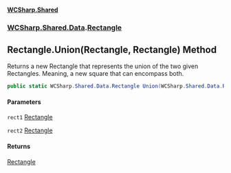 #### [WCSharp\.Shared](README.md 'README')
### [WCSharp\.Shared\.Data](WCSharp.Shared.Data.md 'WCSharp\.Shared\.Data').[Rectangle](WCSharp.Shared.Data.Rectangle.md 'WCSharp\.Shared\.Data\.Rectangle')

## Rectangle\.Union\(Rectangle, Rectangle\) Method

Returns a new Rectangle that represents the union of the two given Rectangles\. Meaning, a new square that can encompass both\.

```csharp
public static WCSharp.Shared.Data.Rectangle Union(WCSharp.Shared.Data.Rectangle rect1, WCSharp.Shared.Data.Rectangle rect2);
```
#### Parameters

<a name='WCSharp.Shared.Data.Rectangle.Union(WCSharp.Shared.Data.Rectangle,WCSharp.Shared.Data.Rectangle).rect1'></a>

`rect1` [Rectangle](WCSharp.Shared.Data.Rectangle.md 'WCSharp\.Shared\.Data\.Rectangle')

<a name='WCSharp.Shared.Data.Rectangle.Union(WCSharp.Shared.Data.Rectangle,WCSharp.Shared.Data.Rectangle).rect2'></a>

`rect2` [Rectangle](WCSharp.Shared.Data.Rectangle.md 'WCSharp\.Shared\.Data\.Rectangle')

#### Returns
[Rectangle](WCSharp.Shared.Data.Rectangle.md 'WCSharp\.Shared\.Data\.Rectangle')